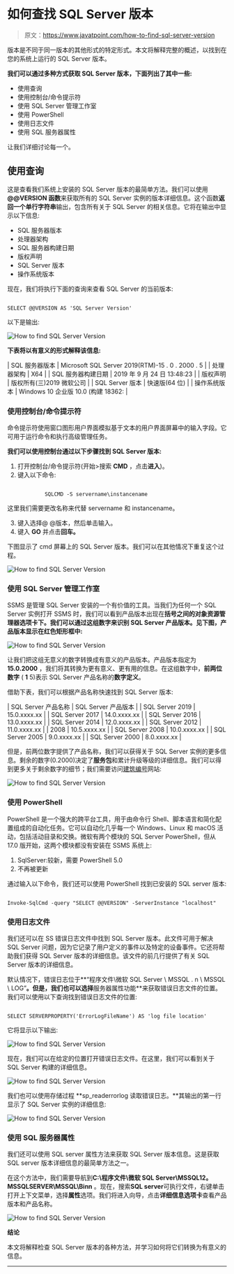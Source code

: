 # 如何查找 SQL Server 版本

> 原文：<https://www.javatpoint.com/how-to-find-sql-server-version>

版本是不同于同一版本的其他形式的特定形式。本文将解释完整的概述，以找到在您的系统上运行的 SQL Server 版本。

**我们可以通过多种方式获取 SQL Server 版本，下面列出了其中一些:**

*   使用查询
*   使用控制台/命令提示符
*   使用 SQL Server 管理工作室
*   使用 PowerShell
*   使用日志文件
*   使用 SQL 服务器属性

让我们详细讨论每一个。

## 使用查询

这是查看我们系统上安装的 SQL Server 版本的最简单方法。我们可以使用 **@@VERSION 函数**来获取所有的 SQL Server 实例的版本详细信息。这个函数**返回一个单行字符串**输出，包含所有关于 SQL Server 的相关信息。它将在输出中显示以下信息:

*   SQL 服务器版本
*   处理器架构
*   SQL 服务器构建日期
*   版权声明
*   SQL Server 版本
*   操作系统版本

现在，我们将执行下面的查询来查看 SQL Server 的当前版本:

```

SELECT @@VERSION AS 'SQL Server Version'

```

以下是输出:

![How to find SQL Server Version](img/dcfa135122d72be54cf714b9e57d5d15.png)

**下表将以有意义的形式解释该信息:**

| SQL 服务器版本 | Microsoft SQL Server 2019(RTM)-15 . 0 . 2000 . 5 |
| 处理器架构 | X64 |
| SQL 服务器构建日期 | 2019 年 9 月 24 日 13:48:23 |
| 版权声明 | 版权所有(三)2019 微软公司 |
| SQL Server 版本 | 快速版(64 位) |
| 操作系统版本 | Windows 10 企业版 10.0 <x64>(构建 18362:</x64> |

### 使用控制台/命令提示符

命令提示符使用窗口图形用户界面模拟基于文本的用户界面屏幕中的输入字段。它可用于运行命令和执行高级管理任务。

**我们可以使用控制台通过以下步骤找到 SQL Server 版本:**

1.  打开控制台/命令提示符(开始>搜索 **CMD** ，点击**进入**)。
2.  键入以下命令:

```

	    	SQLCMD -S servername\instancename

```

这里我们需要更改名称来代替 servername 和 instancename。

3.  键入选择@ @版本，然后单击输入。
4.  键入 **GO** 并点击**回车。**

下图显示了 cmd 屏幕上的 SQL Server 版本。我们可以在其他情况下重复这个过程。

![How to find SQL Server Version](img/16e40d9ac73a53d591e92c9ec8fddce7.png)

### 使用 SQL Server 管理工作室

SSMS 是管理 SQL Server 安装的一个有价值的工具。当我们为任何一个 SQL Server 实例打开 SSMS 时，我们可以看到产品版本出现在**括号之间的对象资源管理器选项卡下。**我们可以通过这组数字来识别 SQL Server 产品版本。见下图，产品版本显示在**红色矩形框中:**

![How to find SQL Server Version](img/e84e98c508f73c1eee9a0d412700905f.png)

让我们把这组无意义的数字转换成有意义的产品版本。产品版本指定为 **15.0.2000** ，我们将其转换为更有意义、更有用的信息。在这组数字中，**前两位数字** ( **1** 5)表示 SQL Server 产品名称的**数字定义**。

借助下表，我们可以根据产品名称快速找到 SQL Server 版本:

| SQL Server 产品名称 | SQL Server 产品版本 |
| SQL Server 2019 | 15.0.xxxx.xx |
| SQL Server 2017 | 14.0.xxxx.xx |
| SQL Server 2016 | 13.0.xxxx.xx |
| SQL Server 2014 | 12.0.xxxx.xx |
| SQL Server 2012 | 11.0.xxxx.xx |
| 2008 | 10.5.xxxx.xx |
| SQL Server 2008 | 10.0.xxxx.xx |
| SQL Server 2005 | 9.0.xxxx.xx |
| SQL Server 2000 | 8.0.xxxx.xx |

但是，前两位数字提供了产品名称，我们可以获得关于 SQL Server 实例的更多信息。剩余的数字(0.2000)决定了**服务包**和累计升级等级的详细信息。我们可以得到更多关于剩余数字的细节；我们需要访问[建筑编号](https://buildnumbers.wordpress.com/sqlserver/)网站:

![How to find SQL Server Version](img/5aaac9bde10c350aba2ff50ea8a5a318.png)

### 使用 PowerShell

PowerShell 是一个强大的跨平台工具，用于由命令行 Shell、脚本语言和简化配置组成的自动化任务。它可以自动化几乎每一个 Windows、Linux 和 macOS 活动，包括活动目录和交换。微软有两个模块的 SQL Server PowerShell，但从 17.0 版开始，这两个模块都没有安装在 SSMS 系统上:

1.  SqlServer:较新，需要 PowerShell 5.0
2.  不再被更新

通过输入以下命令，我们还可以使用 PowerShell 找到已安装的 SQL server 版本:

```

Invoke-SqlCmd -query "SELECT @@VERSION" -ServerInstance "localhost"

```

### 使用日志文件

我们还可以在 SS 错误日志文件中找到 SQL Server 版本。此文件可用于解决 SQL Server 问题，因为它记录了用户定义的事件以及特定的设备事件。它还将帮助我们获得 SQL Server 版本的详细信息。该文件的前几行提供了有关 SQL Server 版本的详细信息。

默认情况下，错误日志位于**“程序文件\微软 SQL Server \ MSSQL . n \ MSSQL \ LOG”**。但是，我们也可以选择**服务器属性功能**来获取错误日志文件的位置。我们可以使用以下查询找到错误日志文件的位置:

```

SELECT SERVERPROPERTY('ErrorLogFileName') AS 'log file location'

```

它将显示以下输出:

![How to find SQL Server Version](img/d64496a11cc1f406fe08f43aad68f85f.png)

现在，我们可以在给定的位置打开错误日志文件。在这里，我们可以看到关于 SQL Server 构建的详细信息。

![How to find SQL Server Version](img/74f0769ba959c5f3e5ccfe8943381389.png)

我们也可以使用存储过程 **sp_readerrorlog 读取错误日志。**其输出的第一行显示了 SQL Server 实例的详细信息:

![How to find SQL Server Version](img/98f377f6e1843635273544ff82bc1cdd.png)

### 使用 SQL 服务器属性

我们还可以使用 SQL server 属性方法来获取 SQL Server 版本信息。这是获取 SQL server 版本详细信息的最简单方法之一。

在这个方法中，我们需要导航到**C:\程序文件\微软 SQL Server\MSSQL12。MSSQLSERVER\MSSQL\Binn** 。现在，搜索**SQL server**可执行文件，右键单击打开上下文菜单，选择**属性**选项。我们将进入向导，点击**详细信息选项卡**查看产品版本和产品名称。

![How to find SQL Server Version](img/192e8d318df0d39781faa222ed9bd884.png)

**结论**

本文将解释检查 SQL Server 版本的各种方法，并学习如何将它们转换为有意义的信息。

* * *